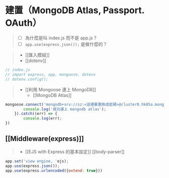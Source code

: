 # 建置（MongoDB Atlas, Passport. OAuth）
>- [ ] 為什麼是叫 index.js 而不是 app.js？
>- [ ] `app.use(express.json());` 是做什麼的？


>- [[匯入模組]]
>- [[dotenv]]
```js
// index.js
// import express, app, mongoose, dotenv
// dotenv.config();
```

>- [[利用 Mongoose 連上 MongoDB]]
>	- [[MongoDB Atlas]] 
```js
mongoose.connect('mongodb+srv://sz:<這裡要置換成密碼>@cluster0.hk85a.mongodb.net/<這裡要置換成想要命名的數據庫名稱>?retryWrites=true&w=majority').then(() => {
		console.log('成功連上 mongodb atlas');
	}).catch((err) => {
		console.log(err);
})
```

## [[Middleware(express)]]
>- [[EJS with Express 的基本設定]]
>[[body-parser]]
```js
app.set('view engine, 'ejs);
app.use(express.json());
app.use(express.urlencoded({extend: true}))
```